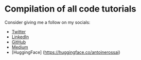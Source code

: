# Compilation of all code tutorials
Consider giving me a follow on my socials:
- [Twitter](https://twitter.com/antoinerossess)
- [LinkedIn](https://www.linkedin.com/in/antoine-ross/)
- [GitHub](https://github.com/antoineross)
- [Medium](https://medium.com/@antoineross)
- [HuggingFace] (https://huggingface.co/antoinerossai)